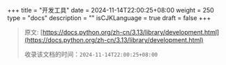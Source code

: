 +++
title = "开发工具"
date = 2024-11-14T22:00:25+08:00
weight = 250
type = "docs"
description = ""
isCJKLanguage = true
draft = false
+++

> 原文: [https://docs.python.org/zh-cn/3.13/library/development.html](https://docs.python.org/zh-cn/3.13/library/development.html)
>
> 收录该文档的时间：`2024-11-14T22:00:25+08:00`
